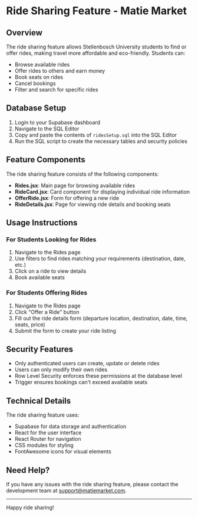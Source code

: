 # Ride Sharing Feature - Matie Market

## Overview

The ride sharing feature allows Stellenbosch University students to find or offer rides, making travel more affordable and eco-friendly. Students can:

- Browse available rides
- Offer rides to others and earn money
- Book seats on rides
- Cancel bookings
- Filter and search for specific rides

## Database Setup

1. Login to your Supabase dashboard
2. Navigate to the SQL Editor
3. Copy and paste the contents of `ridesSetup.sql` into the SQL Editor
4. Run the SQL script to create the necessary tables and security policies

## Feature Components

The ride sharing feature consists of the following components:

- **Rides.jsx**: Main page for browsing available rides
- **RideCard.jsx**: Card component for displaying individual ride information
- **OfferRide.jsx**: Form for offering a new ride
- **RideDetails.jsx**: Page for viewing ride details and booking seats

## Usage Instructions

### For Students Looking for Rides

1. Navigate to the Rides page
2. Use filters to find rides matching your requirements (destination, date, etc.)
3. Click on a ride to view details
4. Book available seats

### For Students Offering Rides

1. Navigate to the Rides page
2. Click "Offer a Ride" button
3. Fill out the ride details form (departure location, destination, date, time, seats, price)
4. Submit the form to create your ride listing

## Security Features

- Only authenticated users can create, update or delete rides
- Users can only modify their own rides
- Row Level Security enforces these permissions at the database level
- Trigger ensures bookings can't exceed available seats

## Technical Details

The ride sharing feature uses:

- Supabase for data storage and authentication
- React for the user interface
- React Router for navigation
- CSS modules for styling
- FontAwesome icons for visual elements

## Need Help?

If you have any issues with the ride sharing feature, please contact the development team at support@matiemarket.com.

---

Happy ride sharing! 